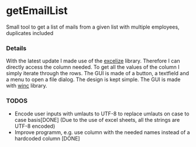 # getEmailList

Small tool to get a list of mails from a given list with multiple employees, duplicates included

### Details

With the latest update I made use of the [excelize](https://github.com/360EntSecGroup-Skylar/excelize) library. Therefore I can directly access the column needed. To get all the values of the column I simply iterate through the rows.
The GUI is made of a button, a textfield and a menu to open a file dialog. The design is kept simple. The GUI is made with [winc](https://github.com/tadvi/winc) library.

### TODOS
- Encode user inputs with umlauts to UTF-8 to replace umlauts on case to case basis[DONE] (Due to the use of excel sheets, all the strings are UTF-8 encoded)
- Improve programm, e.g. use column with the needed names instead of a hardcoded column [DONE]
